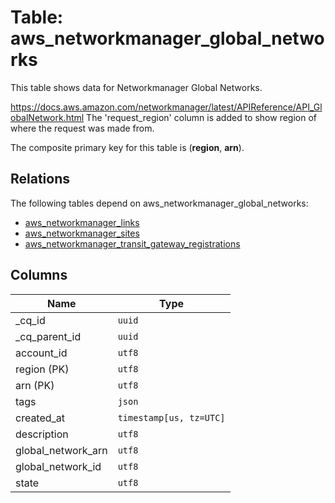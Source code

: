 # Table: aws_networkmanager_global_networks

This table shows data for Networkmanager Global Networks.

https://docs.aws.amazon.com/networkmanager/latest/APIReference/API_GlobalNetwork.html
The  'request_region' column is added to show region of where the request was made from.

The composite primary key for this table is (**region**, **arn**).

## Relations

The following tables depend on aws_networkmanager_global_networks:
  - [aws_networkmanager_links](aws_networkmanager_links)
  - [aws_networkmanager_sites](aws_networkmanager_sites)
  - [aws_networkmanager_transit_gateway_registrations](aws_networkmanager_transit_gateway_registrations)

## Columns

| Name          | Type          |
| ------------- | ------------- |
|_cq_id|`uuid`|
|_cq_parent_id|`uuid`|
|account_id|`utf8`|
|region (PK)|`utf8`|
|arn (PK)|`utf8`|
|tags|`json`|
|created_at|`timestamp[us, tz=UTC]`|
|description|`utf8`|
|global_network_arn|`utf8`|
|global_network_id|`utf8`|
|state|`utf8`|